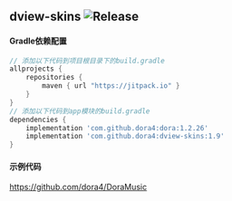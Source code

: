 dview-skins
![Release](https://jitpack.io/v/dora4/dview-skins.svg)
--------------------------------

#### Gradle依赖配置

```groovy
// 添加以下代码到项目根目录下的build.gradle
allprojects {
    repositories {
        maven { url "https://jitpack.io" }
    }
}
// 添加以下代码到app模块的build.gradle
dependencies {
    implementation 'com.github.dora4:dora:1.2.26'
    implementation 'com.github.dora4:dview-skins:1.9'
}
```

#### 示例代码
https://github.com/dora4/DoraMusic
